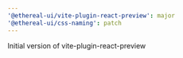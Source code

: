 ```yaml
---
'@ethereal-ui/vite-plugin-react-preview': major
'@ethereal-ui/css-naming': patch
---
```


Initial version of vite-plugin-react-preview
